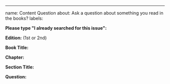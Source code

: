 ---
name: Content Question
about: Ask a question about something you read in the books?
labels:

**Please type "I already searched for this issue":**

**Edition:** (1st or 2nd)

**Book Title:**

**Chapter:**

**Section Title:**

**Question:**
